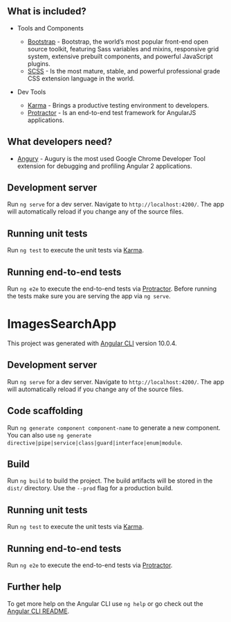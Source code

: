 ## What is included?

- Tools and Components
    - [Bootstrap](https://getbootstrap.com/) - Bootstrap, the world’s most popular front-end open source toolkit, 
        featuring Sass variables and mixins, responsive grid system, extensive prebuilt components, and powerful JavaScript plugins.        
    - [SCSS](http://sass-lang.com/) - Is the most mature, stable, and powerful professional grade CSS extension 
        language in the world.
    
- Dev Tools    
    - [Karma](https://karma-runner.github.io) - Brings a productive testing environment to developers. 
    - [Protractor](http://www.protractortest.org/) - Is an end-to-end test framework for AngularJS applications. 
    
 ## What developers need?
 - [Angury](https://augury.angular.io/) - Augury is the most used Google Chrome Developer Tool extension for debugging 
    and profiling Angular 2 applications.
 
 ## Development server
 Run `ng serve` for a dev server. Navigate to `http://localhost:4200/`. The app will automatically reload if you change 
 any of the source files.

## Running unit tests

Run `ng test` to execute the unit tests via [Karma](https://karma-runner.github.io).

## Running end-to-end tests

Run `ng e2e` to execute the end-to-end tests via [Protractor](http://www.protractortest.org/).
Before running the tests make sure you are serving the app via `ng serve`.

# ImagesSearchApp

This project was generated with [Angular CLI](https://github.com/angular/angular-cli) version 10.0.4.

## Development server

Run `ng serve` for a dev server. Navigate to `http://localhost:4200/`. The app will automatically reload if you change any of the source files.

## Code scaffolding

Run `ng generate component component-name` to generate a new component. You can also use `ng generate directive|pipe|service|class|guard|interface|enum|module`.

## Build

Run `ng build` to build the project. The build artifacts will be stored in the `dist/` directory. Use the `--prod` flag for a production build.

## Running unit tests

Run `ng test` to execute the unit tests via [Karma](https://karma-runner.github.io).

## Running end-to-end tests

Run `ng e2e` to execute the end-to-end tests via [Protractor](http://www.protractortest.org/).

## Further help

To get more help on the Angular CLI use `ng help` or go check out the [Angular CLI README](https://github.com/angular/angular-cli/blob/master/README.md).
